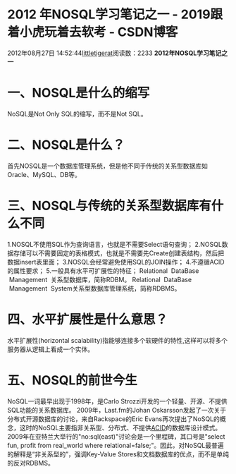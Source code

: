 # 2012 年NOSQL学习笔记之一 - 2019跟着小虎玩着去软考 - CSDN博客
2012年08月27日 14:52:44[littletigerat](https://me.csdn.net/littletigerat)阅读数：2233
**2012年NOSQL学习笔记之一**
# 一、NOSQL是什么的缩写
NoSQL是Not Only SQL的缩写，而不是Not
 SQL。
# 二、NOSQL是什么？
首先NOSQL是一个数据库管理系统，但是他不同于传统的关系型数据库如Oracle、MySQL、DB等。
# 三、NOSQL与传统的关系型数据库有什么不同
1.NOSQL不使用SQL作为查询语言，也就是不需要Select语句查询；
2.NOSQL数据存储可以不需要固定的表格模式，也就是不需要先Create创建表结构，然后把数据insert表里面；
3.NOSQL会经常避免使用SQL的JOIN操作；
4.不遵循ACID的属性要求；
5.一般具有水平可扩展性的特征；
Relational  DataBase  Management  关系型数据库，简称RDBM。
Relational  DataBase  Management  System关系型数据库管理系统，简称RDBMS。
# 四、水平扩展性是什么意思？
水平扩展性(horizontal scalability)指能够连接多个软硬件的特性,这样可以将多个服务器从逻辑上看成一个实体。
# 五、NOSQL的前世今生
NoSQL一词最早出现于1998年，是Carlo
 Strozzi开发的一个轻量、开源、不提供SQL功能的关系数据库。
2009年，Last.fm的Johan
 Oskarsson发起了一次关于分布式开源数据库的讨论，来自Rackspace的Eric Evans再次提出了NoSQL的概念，这时的NoSQL主要指非关系型、分布式、不提供[ACID](http://zh.wikipedia.org/wiki/ACID)的数据库设计模式。
2009年在亚特兰大举行的"no:sql(east)"讨论会是一个里程碑，其口号是"select
 fun, profit from real_world where relational=false;"。因此，对NoSQL最普遍的解释是“非关系型的”，强调Key-Value
 Stores和文档数据库的优点，而不是单纯的反对RDBMS。
